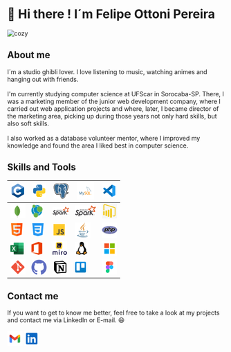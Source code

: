 # 👋 Hi there ! I´m Felipe Ottoni Pereira

<img src="gif 7.gif" style="width: 70%;" alt="cozy" />

## About me

I´m a studio ghibli lover. I love listening to music, watching animes and hanging out with friends. <br><br> I'm currently studying computer science at UFScar in Sorocaba-SP. There, I was a marketing member of the junior web development company, where I carried out web application projects and where, later, I became director of the marketing area, picking up during those years not only hard skills, but also soft skills. <br><br> I also worked as a database volunteer mentor, where I improved my knowledge and found the area I liked best in computer science.

## Skills and Tools
|  <img src="C_Logo.png" height = "32"/>      | <img src="python.svg" height = "32"/> | <img src="postgresql.svg" height = "35"/> | <img src="mysql.svg" height = "40"/>       | <img src="vscode.svg" height = "32"/>    |
| ------------------------------------------- | ------------------------------------- | ----------------------------------------- | ------------------------------------------ | ---------------------------------------- |
|  <img src="mongodb.svg" height = "35"/>        | <img src="neo4j.svg" height = "30"/>  | <img src="spark.svg" height = "20"/>         | <img src="spark.svg" height = "25"/>         | <img src="PowerBI.png" height = "35"/>      |
|  <img src="html.png" height = "30"/>        | <img src="css-3.png" height = "30"/>  | <img src="js.svg" height = "30"/>         | <img src="java.png" height = "35"/>         | <img src="php.png" height = "35"/>      |
|  <img src="excel.svg" height = "31"/>         | <img src="office.svg" height = "30"/> | <img src="miro.svg" height = "35"/>     | <img src="linux_logo2.png" height = "30"/> | <img src="microsoft.svg" height = "35"/> |
|  <img src="git.svg" height = "35"/>       | <img src="github.png" height = "35"/>  |  <img src="notion.svg" height = "35"/>     | <img src="trello.svg" height = "25"/>      | <img src="figma.svg" height = "35"/>    |

## Contact me
If you want to get to know me better, feel free to take a look at my projects and contact me via LinkedIn or E-mail. 😄 <br><br>
[<img src="gmail.svg" height = "35"/>](mailto:ottonifefe@gmail.com) [<img src="linkedin.svg" height = "35"/>](https://www.linkedin.com/in/felipe-ottoni-609793256/)
